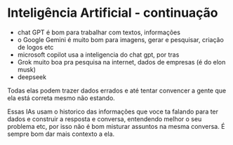 # Inteligência Artificial - continuação

- chat GPT é bom para trabalhar com textos, informações
- o Google Gemini é muito bom para imagens, gerar e pesquisar, criação de logos etc
- microsoft copilot usa a inteligencia do chat gpt, por tras
- Grok muito boa pra pesquisa na internet, dados de empresas (é do elon musk)
- deepseek 

Todas elas podem trazer dados errados e até tentar convencer a gente que ela está correta mesmo não estando.

Essas IAs usam o historico das informações que voce ta falando para ter dados e construir a resposta e conversa, entendendo melhor o seu problema etc, por isso não é bom misturar assuntos na mesma conversa. É sempre bom dar mais contexto a ela.

